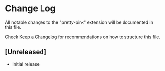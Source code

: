 # Change Log

All notable changes to the "pretty-pink" extension will be documented in this file.

Check [Keep a Changelog](http://keepachangelog.com/) for recommendations on how to structure this file.

## [Unreleased]

- Initial release
